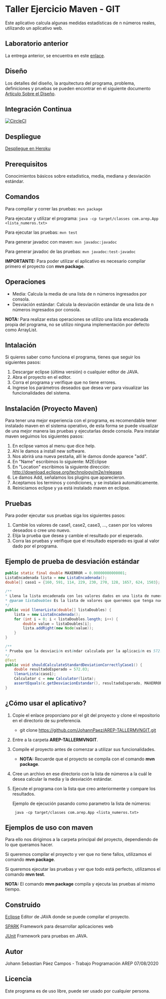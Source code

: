 # Taller Ejercicio Maven - GIT
 
 Este aplicativo calcula algunas medidas estadísticas de n números reales, utilizando un aplicativo web.
 
 ## Laboratorio anterior
 
La entrega anterior, se encuentra en este [enlace](https://github.com/JohannPaez/AREP-TALLERMVNGIT).
 
 ## Diseño
 Los detalles del diseño, la arquitectura del programa, problema, definiciones y pruebas se pueden encontrar en el siguiente documento [Artículo Sobre el Diseño](TallerHerokuSpark.pdf).
 
 ## Integración Continua
 [![CircleCI](https://circleci.com/gh/JohannPaez/AREP-HEROKU-LAB.svg?style=svg)](https://circleci.com/gh/JohannPaez/AREP-HEROKU-LAB)
 
 ## Despliegue
 [Despliegue en Heroku](https://desolate-peak-29983.herokuapp.com/)
 
 ## Prerequisitos
 
 Conocimientos básicos sobre estadística, media, mediana y desviación estándar.
 
 ## Comandos 
  Para compilar y correr las pruebas: ```mvn package```
  
  Para ejecutar y utilizar el programa: ```java -cp target/classes com.arep.App <lista_numeros.txt>```

  Para ejecutar las pruebas: ```mvn test```
  
  Para generar javadoc con maven: ```mvn javadoc:javadoc```
  
  Para generar javadoc de las pruebas: ```mvn javadoc:test-javadoc```
  
  **IMPORTANTE:** Para poder utilizar el aplicativo es necesario compilar primero el proyecto con **mvn package**.
 
 ## Operaciones
 - Media: Calcula la media de una lista de n números ingresados por consola.
 - Desviación estándar: Calcula la desviación estándar de una lista de n números ingresados por consola.
 
 **NOTA:** Para realizar estas operaciones se utilizo una lista encadenada propia del programa, no se utilizo ninguna implementación por defecto como ArrayList.

## Intalación 
Si quieres saber como funciona el programa, tienes que seguir los siguientes pasos:
1. Descargar eclipse (última versión) o cualquier editor de JAVA.
2. Abra el proyecto en el editor.
3. Corra el programa y verifique que no tiene errores.
4. Ingrese los parámetros deseados que desea ver para visualizar las funcionalidades del sistema.

## Instalación (Proyecto Maven)
Para tener una mejor experiencia con el programa, es recomendable tener instalado maven en el sistema operativo,
de esta forma se puede visualizar de una mejor manera las pruebas y ejecutarlas desde consola.
Para instalar maven seguimos los siguientes pasos:
1. En eclipse vamos al menu que dice help.
2. Ahí le damos a install new software.
3. Nos abrirá una nueva pestaña, allí le damos donde aparece "add".
4. En "Name" escribimos lo siguiente: M2Eclipse
5. En "Location" escribimos la siguiente dirección: http://download.eclipse.org/technology/m2e/releases
6. Le damos Add, señalamos los plugins que aparecieron.
7. Aceptamos los terminos y condiciones, y se instalará automáticamente.
8. Reiniciamos eclipse y ya está instalado maven en eclipse.

## Pruebas
Para poder ejecutar sus pruebas siga los siguientes pasos:
1. Cambie los valores de case1, case2, case3, ..., casen por los valores deseados o cree uno nuevo.
2. Elija la prueba que desea y cambie el resultado por el esperado.
3. Corra las pruebas y verifique que el resultado esperado es igual al valor dado por el programa.


## Ejemplo de prueba de desviación estándar
```java
public static final double MAXERROR = 0.00000000000001;
ListaEncadenada lista = new ListaEncadenada();
double[] caso1 = {160, 591, 114, 229, 230, 270, 128, 1657, 624, 1503};
  
/**
* Llena la lista encadenada con los valores dados en una lista de numeros decimales. 
* @param listaDoubles Es la lista de valores que queremos que tenga nuestra lista encadenada.
*/
public void llenarLista(double[] listaDoubles) {
	lista = new ListaEncadenada();
	for (int i = 0; i < listaDoubles.length; i++) {
		double value = listaDoubles[i];
		lista.addRight(new Node(value));
	}
}

/**
* Prueba que la desviación estándar calculada por la aplicación es 572.03 con los valores del caso 1.
*/
@Test
public void shouldCalculateStandardDeviationCorrectlyCase1() {
	double resultadoEsperado = 572.03;
	llenarLista(caso1);
	Calculator c = new Calculator(lista);
	assertEquals(c.getDesviacionEstandar(), resultadoEsperado, MAXERROR);
}
```

## ¿Cómo usar el aplicativo?
1. Copie el enlace proporciano por el git del proyecto y clone el repositorio en el directorio de su preferencia.

	- git clone https://github.com/JohannPaez/AREP-TALLERMVNGIT.git
2. Entre a la carpeta **AREP-TALLERMVNGIT**.
3. Compile el proyecto antes de comenzar a utilizar sus funcionalidades.

	- **NOTA:** Recuerde que el proyecto se compila con el comando **mvn package**.
4. Cree un archivo en ese directorio con la lista de números a la cuál le desea calcular la media y la desviación estándar.
5. Ejecute el programa con la lista que creo anteriormente y compare los resultados.

	Ejemplo de ejecución pasando como parametro la lista de números:
	
		java -cp target/classes com.arep.App <lista_numeros.txt>

## Ejemplos de uso con maven
Para ello nos dirigimos a la carpeta principal del proyecto, dependiendo de lo que queramos hacer.

Si queremos compilar el proyecto y ver que no tiene fallos, utilizamos el comando **mvn package**.

Si queremos ejecutar las pruebas y ver que todo está perfecto, utilizamos el comando **mvn test**.

**NOTA:** El comando **mvn package** compila y ejecuta las pruebas al mismo tiempo.

## Construido 
[Eclipse](https://www.eclipse.org/) Editor de JAVA donde se puede compilar el proyecto. 

[SPARK](http://sparkjava.com/) Framework para desarrollar aplicaciones web

[JUnit](https://junit.org/junit5/) Framework para pruebas en JAVA.

## Autor
Johann Sebastian Páez Campos - Trabajo Programación AREP 07/08/2020

## Licencia
Este programa es de uso libre, puede ser usado por cualquier persona.


